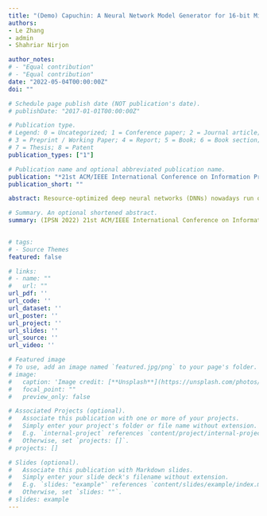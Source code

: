 ```yaml
---
title: "(Demo) Capuchin: A Neural Network Model Generator for 16-bit Microcontrollers"
authors:
- Le Zhang
- admin
- Shahriar Nirjon

author_notes:
# - "Equal contribution"
# - "Equal contribution"
date: "2022-05-04T00:00:00Z"
doi: ""

# Schedule page publish date (NOT publication's date).
# publishDate: "2017-01-01T00:00:00Z"

# Publication type.
# Legend: 0 = Uncategorized; 1 = Conference paper; 2 = Journal article;
# 3 = Preprint / Working Paper; 4 = Report; 5 = Book; 6 = Book section;
# 7 = Thesis; 8 = Patent
publication_types: ["1"]

# Publication name and optional abbreviated publication name.
publication: "*21st ACM/IEEE International Conference on Information Processing in Sensor Networks*"
publication_short: ""

abstract: Resource-optimized deep neural networks (DNNs) nowadays run on microcontrollers to perform a wide variety of audio, image and sensor data classification tasks. Despite comprehensive support for deep learning tools for 32-bit microcontrollers, performing deep learning inferences on 16-bit microcontrollers still remains a chal-lenge. Although there are some tools for implementing neural net-works on 16-bit systems, generally, there is a large gap in efficiency between the development tools for 16-bit microcontrollers and 32-bit (or higher) systems. There is also a steep learning curve that discourages beginners inexperienced with microcontrollers and programming in C to develop efficient and effective deep learning models for 16-bit microcontrollers. To fill this gap, we have created a neural network model generator that (1) automatically transfers parameters of a pre-trained DNN or CNN model from commonly used frameworks to a 16-bit microcontroller, and (2) automatically implements the model on the microcontroller to perform on-device inference. The optimization of data transfer saves time and mini- mizes chances of error, and the automatic implementation reduces the complexity to implement DNNs and CNNs on ultra-low-power microcontrollers.. 

# Summary. An optional shortened abstract.
summary: (IPSN 2022) 21st ACM/IEEE International Conference on Information Processing in Sensor Networks
 

# tags:
# - Source Themes
featured: false

# links:
# - name: ""
#   url: ""
url_pdf: ''
url_code: ''
url_dataset: ''
url_poster: ''
url_project: ''
url_slides: ''
url_source: ''
url_video: ''

# Featured image
# To use, add an image named `featured.jpg/png` to your page's folder. 
# image:
#   caption: 'Image credit: [**Unsplash**](https://unsplash.com/photos/jdD8gXaTZsc)'
#   focal_point: ""
#   preview_only: false

# Associated Projects (optional).
#   Associate this publication with one or more of your projects.
#   Simply enter your project's folder or file name without extension.
#   E.g. `internal-project` references `content/project/internal-project/index.md`.
#   Otherwise, set `projects: []`.
# projects: []

# Slides (optional).
#   Associate this publication with Markdown slides.
#   Simply enter your slide deck's filename without extension.
#   E.g. `slides: "example"` references `content/slides/example/index.md`.
#   Otherwise, set `slides: ""`.
# slides: example
---
```


<!-- {{% callout note %}}
Click the *Cite* button above to demo the feature to enable visitors to import publication metadata into their reference management software.
{{% /callout %}} -->

<!-- {{% callout note %}}
Create your slides in Markdown - click the *Slides* button to check out the example.
{{% /callout %}} -->

<!-- Supplementary notes can be added here, including [code, math, and images](https://wowchemy.com/docs/writing-markdown-latex/). -->
